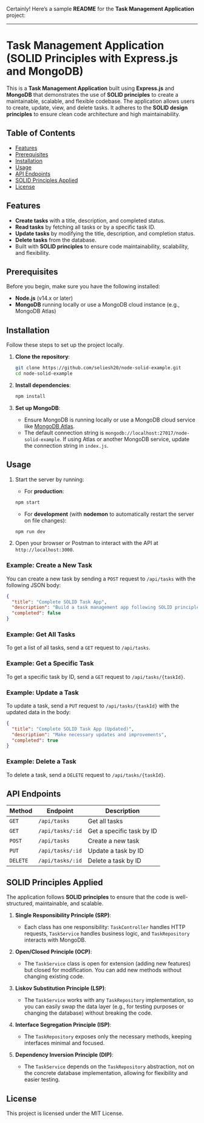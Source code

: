 Certainly! Here’s a sample **README** for the **Task Management Application** project:

---

# Task Management Application (SOLID Principles with Express.js and MongoDB)

This is a **Task Management Application** built using **Express.js** and **MongoDB** that demonstrates the use of **SOLID principles** to create a maintainable, scalable, and flexible codebase. The application allows users to create, update, view, and delete tasks. It adheres to the **SOLID design principles** to ensure clean code architecture and high maintainability.

## Table of Contents

- [Features](#features)
- [Prerequisites](#prerequisites)
- [Installation](#installation)
- [Usage](#usage)
- [API Endpoints](#api-endpoints)
- [SOLID Principles Applied](#solid-principles-applied)
- [License](#license)

## Features

- **Create tasks** with a title, description, and completed status.
- **Read tasks** by fetching all tasks or by a specific task ID.
- **Update tasks** by modifying the title, description, and completion status.
- **Delete tasks** from the database.
- Built with **SOLID principles** to ensure code maintainability, scalability, and flexibility.

## Prerequisites

Before you begin, make sure you have the following installed:

- **Node.js** (v14.x or later)
- **MongoDB** running locally or use a MongoDB cloud instance (e.g., MongoDB Atlas)

## Installation

Follow these steps to set up the project locally.

1. **Clone the repository**:

   ```bash
   git clone https://github.com/seliesh20/node-solid-example.git
   cd node-solid-example
   ```

2. **Install dependencies**:

   ```bash
   npm install
   ```

3. **Set up MongoDB**:
   - Ensure MongoDB is running locally or use a MongoDB cloud service like [MongoDB Atlas](https://www.mongodb.com/cloud/atlas).
   - The default connection string is `mongodb://localhost:27017/node-solid-example`. If using Atlas or another MongoDB service, update the connection string in `index.js`.

## Usage

1. Start the server by running:

   - For **production**:

   ```bash
   npm start
   ```

   - For **development** (with **nodemon** to automatically restart the server on file changes):

   ```bash
   npm run dev
   ```

2. Open your browser or Postman to interact with the API at `http://localhost:3000`.

### Example: Create a New Task

You can create a new task by sending a `POST` request to `/api/tasks` with the following JSON body:

```json
{
  "title": "Complete SOLID Task App",
  "description": "Build a task management app following SOLID principles",
  "completed": false
}
```

### Example: Get All Tasks

To get a list of all tasks, send a `GET` request to `/api/tasks`.

### Example: Get a Specific Task

To get a specific task by ID, send a `GET` request to `/api/tasks/{taskId}`.

### Example: Update a Task

To update a task, send a `PUT` request to `/api/tasks/{taskId}` with the updated data in the body:

```json
{
  "title": "Complete SOLID Task App (Updated)",
  "description": "Make necessary updates and improvements",
  "completed": true
}
```

### Example: Delete a Task

To delete a task, send a `DELETE` request to `/api/tasks/{taskId}`.

## API Endpoints

| Method  | Endpoint         | Description                                         |
| ------- | ---------------- | --------------------------------------------------- |
| `GET`   | `/api/tasks`     | Get all tasks                                       |
| `GET`   | `/api/tasks/:id` | Get a specific task by ID                          |
| `POST`  | `/api/tasks`     | Create a new task                                  |
| `PUT`   | `/api/tasks/:id` | Update a task by ID                                |
| `DELETE`| `/api/tasks/:id` | Delete a task by ID                                |

## SOLID Principles Applied

The application follows **SOLID principles** to ensure that the code is well-structured, maintainable, and scalable.

1. **Single Responsibility Principle (SRP)**: 
   - Each class has one responsibility: `TaskController` handles HTTP requests, `TaskService` handles business logic, and `TaskRepository` interacts with MongoDB.
   
2. **Open/Closed Principle (OCP)**: 
   - The `TaskService` class is open for extension (adding new features) but closed for modification. You can add new methods without changing existing code.

3. **Liskov Substitution Principle (LSP)**: 
   - The `TaskService` works with any `TaskRepository` implementation, so you can easily swap the data layer (e.g., for testing purposes or changing the database) without breaking the code.

4. **Interface Segregation Principle (ISP)**: 
   - The `TaskRepository` exposes only the necessary methods, keeping interfaces minimal and focused.

5. **Dependency Inversion Principle (DIP)**: 
   - The `TaskService` depends on the `TaskRepository` abstraction, not on the concrete database implementation, allowing for flexibility and easier testing.

## License

This project is licensed under the MIT License.
